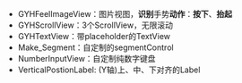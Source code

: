 - GYHFeelImageView：图片视图，**识别**手势**动作**：**按下**、**抬起**
- GYHScrollView：3个ScrollView，无限滚动
- GYHTextView：带placeholder的TextView
- Make_Segment：自定制的segmentControl
- NumberInputView：自定制纯数字键盘
- VerticalPostionLabel: (Y轴)上、中、下对齐的Label


